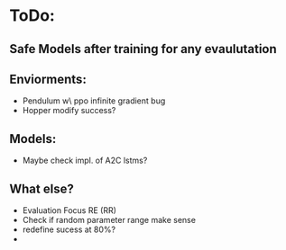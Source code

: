 # ToDo:

## Safe Models after training for any evaulutation

## Enviorments:
- Pendulum w\ ppo infinite gradient bug
- Hopper modify success? 

## Models:
- Maybe check impl. of A2C lstms?

## What else?
- Evaluation Focus RE (RR)
- Check if random parameter range make sense
- redefine sucess at 80%?
- 



